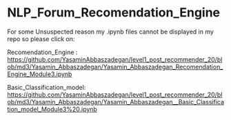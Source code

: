 # NLP_Forum_Recomendation_Engine
For some Unsuspected reason my .ipynb files cannot be displayed in my repo so please click on:

Recomendation_Engine :  https://github.com/YasaminAbbaszadegan/level1_post_recommender_20/blob/md3/Yasamin_Abbaszadegan/Yasamin_Abbaszadegan_Recomendation_Engine_Module3.ipynb

Basic_Classification_model: https://github.com/YasaminAbbaszadegan/level1_post_recommender_20/blob/md3/Yasamin_Abbaszadegan/Yasamin_Abbaszadegan__Basic_Classification_model_Module3%20.ipynb
